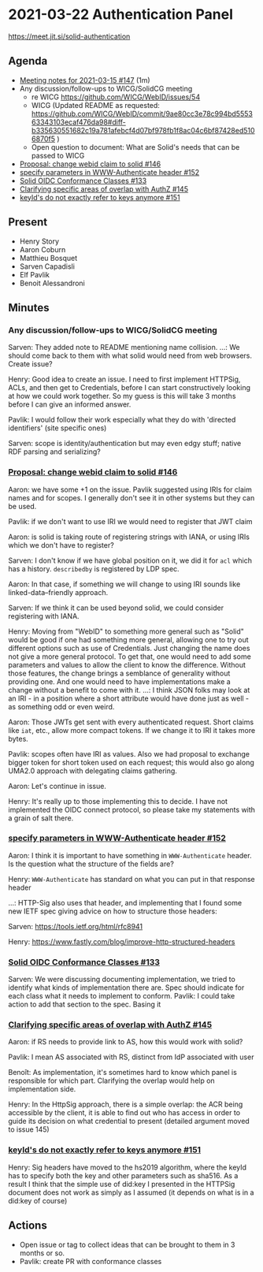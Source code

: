 # 2021-03-22 Authentication Panel

https://meet.jit.si/solid-authentication

## Agenda

* [Meeting notes for 2021-03-15 #147](https://github.com/solid/authentication-panel/pull/147) (1m)
* Any discussion/follow-ups to WICG/SolidCG meeting
   * re WICG https://github.com/WICG/WebID/issues/54
    * WICG (Updated README as requested: https://github.com/WICG/WebID/commit/9ae80cc3e78c994bd555363343103ecaf476da98#diff-b335630551682c19a781afebcf4d07bf978fb1f8ac04c6bf87428ed5106870f5 )
    * Open question to document: What are Solid's needs that can be passed to WICG
* [Proposal: change webid claim to solid #146](https://github.com/solid/authentication-panel/issues/146)
* [specify parameters in WWW-Authenticate header #152](https://github.com/solid/authentication-panel/issues/152)
* [Solid OIDC Conformance Classes #133](https://github.com/solid/authentication-panel/issues/133)
* [Clarifying specific areas of overlap with AuthZ #145](https://github.com/solid/authentication-panel/issues/145)
* [keyId's do not exactly refer to keys anymore #151](https://github.com/solid/authentication-panel/issues/151)

## Present

* Henry Story
* Aaron Coburn
* Matthieu Bosquet
* Sarven Capadisli
* Elf Pavlik
* Benoit Alessandroni

## Minutes

### Any discussion/follow-ups to WICG/SolidCG meeting

Sarven: They added note to README mentioning name collision.
...: We should come back to them with what solid would need from web browsers. Create issue?

Henry: Good idea to create an issue. I need to first implement HTTPSig, ACLs, and then get to Credentials, before I can start constructively looking at how we could work together. So my guess is this will take 3 months before I can give an informed answer.

Pavlik: I would follow their work especially what they do with 'directed identifiers' (site specific ones)

Sarven: scope is identity/authentication but may even edgy stuff; native RDF parsing and serializing?

### [Proposal: change webid claim to solid #146](https://github.com/solid/authentication-panel/issues/146)

Aaron: we have some +1 on the issue. Pavlik suggested using IRIs for claim names and for scopes.
I generally don't see it in other systems but they can be used.

Pavlik: if we don't want to use IRI we would need to register that JWT claim

Aaron: is solid is taking route of registering strings with IANA, or using IRIs which we don't have to register?

Sarven: I don't know if we have global position on it, we did it for `acl` which has a history. `describedby` is registered by LDP spec.

Aaron: In that case, if something we will change to using IRI sounds like linked-data–friendly approach.

Sarven: If we think it can be used beyond solid, we could consider registering with IANA.

Henry: Moving from "WebID" to something more general such as "Solid" would be good if one had something more general, allowing one to try out different options such as use of Credentials. Just changing the name does not give a more general protocol. To get that, one would need to add some parameters and values to allow the client to know the difference. Without those features, the change brings a semblance of generality without providing one. And one would need to have implementations make a change without a benefit to come with it.
...: I think JSON folks may look at an IRI - in a position where a short attribute would have done just as well - as something odd or even weird.

Aaron: Those JWTs get sent with every authenticated request. Short claims like `iat`, etc., allow more compact tokens. If we change it to IRI it takes more bytes.

Pavlik: scopes often have IRI as values. Also we had proposal to exchange bigger token for short token used on each request; this would also go along UMA2.0 approach with delegating claims gathering.

Aaron: Let's continue in issue.

Henry: It's really up to those implementing this to decide. I have not implemented the OIDC connect protocol, so please take my statements with a grain of salt there.


### [specify parameters in WWW-Authenticate header #152](https://github.com/solid/authentication-panel/issues/152)

Aaron: I think it is important to have something in `WWW-Authenticate` header. Is the question what the structure of the fields are?

Henry: `WWW-Authenticate` has standard on what you can put in that response header

...: HTTP-Sig also uses that header, and implementing that I found some new IETF spec giving advice on how to structure those headers:

Sarven: https://tools.ietf.org/html/rfc8941

Henry: https://www.fastly.com/blog/improve-http-structured-headers

### [Solid OIDC Conformance Classes #133](https://github.com/solid/authentication-panel/issues/133)

Sarven: We were discussing documenting implementation, we tried to identify what kinds
of implementation there are. Spec should indicate for each class what it needs to implement to conform.
Pavlik: I could take action to add that section to the spec. Basing it 


### [Clarifying specific areas of overlap with AuthZ #145](https://github.com/solid/authentication-panel/issues/145)

Aaron: if RS needs to provide link to AS, how this would work with solid?

Pavlik: I mean AS associated with RS, distinct from IdP associated with user

Benoît: As implementation, it's sometimes hard to know which panel is responsible for which part. Clarifying the overlap would help on implementation side.

Henry: In the HttpSig approach, there is a simple overlap: the ACR being accessible by the client, it is able to find out who has access in order to guide its decision on what credential to present (detailed argument moved to issue 145)

### [keyId's do not exactly refer to keys anymore #151](https://github.com/solid/authentication-panel/issues/151)

Henry: Sig headers have moved to the hs2019 algorithm, where the keyId has to specify both the key and other parameters such as sha516. As a result I think that the simple use of did:key I presented in the HTTPSig document does not work as simply as I assumed (it depends on what is in a did:key of course)

## Actions

* Open issue or tag to collect ideas that can be brought to them in 3 months or so.
* Pavlik: create PR with conformance classes
